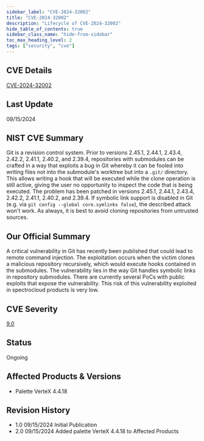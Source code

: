 ```yaml
---
sidebar_label: "CVE-2024-32002"
title: "CVE-2024-32002"
description: "Lifecycle of CVE-2024-32002"
hide_table_of_contents: true
sidebar_class_name: "hide-from-sidebar"
toc_max_heading_level: 2
tags: ["security", "cve"]
---
```


## CVE Details

[CVE-2024-32002](https://nvd.nist.gov/vuln/detail/CVE-2024-32002)

## Last Update

09/15/2024

## NIST CVE Summary

Git is a revision control system. Prior to versions 2.45.1, 2.44.1, 2.43.4, 2.42.2, 2.41.1, 2.40.2, and 2.39.4,
repositories with submodules can be crafted in a way that exploits a bug in Git whereby it can be fooled into writing
files not into the submodule's worktree but into a `.git/` directory. This allows writing a hook that will be executed
while the clone operation is still active, giving the user no opportunity to inspect the code that is being executed.
The problem has been patched in versions 2.45.1, 2.44.1, 2.43.4, 2.42.2, 2.41.1, 2.40.2, and 2.39.4. If symbolic link
support is disabled in Git (e.g. via `git config --global core.symlinks false`), the described attack won't work. As
always, it is best to avoid cloning repositories from untrusted sources.

## Our Official Summary

A critical vulnerability in Git has recently been published that could lead to remote command injection. The
exploitation occurs when the victim clones a malicious repository recursively, which would execute hooks contained in
the submodules. The vulnerability lies in the way Git handles symbolic links in repository submodules. There are
currently several PoCs with public exploits that expose the vulnerability. This risk of this vulnerability exploited in
spectrocloud products is very low.

## CVE Severity

[9.0](https://nvd.nist.gov/vuln/detail/CVE-2024-32002)

## Status

Ongoing

## Affected Products & Versions

- Palette VerteX 4.4.18

## Revision History

- 1.0 09/15/2024 Initial Publication
- 2.0 09/15/2024 Added palette VerteX 4.4.18 to Affected Products
